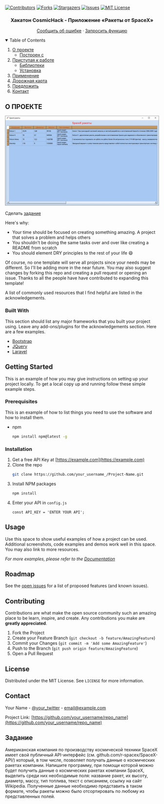 [![Contributors][contributors-shield]][contributors-url]
[![Forks][forks-shield]][forks-url]
[![Stargazers][stars-shield]][stars-url]
[![Issues][issues-shield]][issues-url]
[![MIT License][license-shield]][license-url]



<!-- PROJECT LOGO -->
  <h3 align="center">Хакатон CosmicHack - Приложение «Ракеты от SpaceX»</h3>
  <p align="center">
    <a href="https://github.com/TheFox267/Hakaton-Cosmic-2021-3-exercise/issues">Сообщить об ошибке</a>
    ·
    <a href="https://github.com/TheFox267/Hakaton-Cosmic-2021-3-exercise/issues">Запросить функцию</a>
  </p>



<!-- TABLE OF CONTENTS -->
<details open="open">
  <summary>Table of Contents</summary>
  <ol>
    <li>
      <a href="#О-ПРОЕКТЕ">О проекте</a>
      <ul>
        <li><a href="#built-with">Построен с</a></li>
      </ul>
    </li>
    <li>
      <a href="#getting-started">Приступая к работе</a>
      <ul>
        <li><a href="#prerequisites">Библиотеки</a></li>
        <li><a href="#installation">Установка</a></li>
      </ul>
    </li>
    <li><a href="#usage">Применение</a></li>
    <li><a href="#roadmap">Дорожная карта</a></li>
    <li><a href="#roadmap">Предложить</a></li>
    <li><a href="#contact">Контакт</a></li>
  </ol>
</details>



<!-- ABOUT THE PROJECT -->
## О ПРОЕКТЕ
![Product Name Screen Shot][product-screenshot]

Сделать <a href="#about-the-project">задание</a>

Here's why:
* Your time should be focused on creating something amazing. A project that solves a problem and helps others
* You shouldn't be doing the same tasks over and over like creating a README from scratch
* You should element DRY principles to the rest of your life :smile:

Of course, no one template will serve all projects since your needs may be different. So I'll be adding more in the near future. You may also suggest changes by forking this repo and creating a pull request or opening an issue. Thanks to all the people have have contributed to expanding this template!

A list of commonly used resources that I find helpful are listed in the acknowledgements.

### Built With

This section should list any major frameworks that you built your project using. Leave any add-ons/plugins for the acknowledgements section. Here are a few examples.
* [Bootstrap](https://getbootstrap.com)
* [JQuery](https://jquery.com)
* [Laravel](https://laravel.com)



<!-- GETTING STARTED -->
## Getting Started

This is an example of how you may give instructions on setting up your project locally.
To get a local copy up and running follow these simple example steps.

### Prerequisites

This is an example of how to list things you need to use the software and how to install them.
* npm
  ```sh
  npm install npm@latest -g
  ```

### Installation

1. Get a free API Key at [https://example.com](https://example.com)
2. Clone the repo
   ```sh
   git clone https://github.com/your_username_/Project-Name.git
   ```
3. Install NPM packages
   ```sh
   npm install
   ```
4. Enter your API in `config.js`
   ```JS
   const API_KEY = 'ENTER YOUR API';
   ```



<!-- USAGE EXAMPLES -->
## Usage

Use this space to show useful examples of how a project can be used. Additional screenshots, code examples and demos work well in this space. You may also link to more resources.

_For more examples, please refer to the [Documentation](https://example.com)_



<!-- ROADMAP -->
## Roadmap

See the [open issues](https://github.com/othneildrew/Best-README-Template/issues) for a list of proposed features (and known issues).



<!-- CONTRIBUTING -->
## Contributing

Contributions are what make the open source community such an amazing place to be learn, inspire, and create. Any contributions you make are **greatly appreciated**.

1. Fork the Project
2. Create your Feature Branch (`git checkout -b feature/AmazingFeature`)
3. Commit your Changes (`git commit -m 'Add some AmazingFeature'`)
4. Push to the Branch (`git push origin feature/AmazingFeature`)
5. Open a Pull Request



<!-- LICENSE -->
## License

Distributed under the MIT License. See `LICENSE` for more information.




<!-- CONTACT -->
## Contact

Your Name - [@your_twitter](https://twitter.com/your_username) - email@example.com

Project Link: [https://github.com/your_username/repo_name](https://github.com/your_username/repo_name)



<!-- Задание -->
## Задание
Американская компания по производству космической техники SpaceX имеет свой публичный API-интерфейс (см. github.com/r-spacex/SpaceX-API/) который, в том числе, позволяет получать данные о космических ракетах компании.
Напишите программу, при помощи которой можно будет получить данные о космических ракетах компании SpaceX, выделить среди них необходимые поля: название ракет, их высоту, диаметр, массу, тип топлива, текст с описанием, ссылку на сайт Wikipedia. Полученные данные необходимо представить в таком формате, чтобы ракеты можно было отсортировать по любому из представленных полей.

<!-- MARKDOWN LINKS & IMAGES -->
<!-- https://www.markdownguide.org/basic-syntax/#reference-style-links -->
[contributors-shield]: https://img.shields.io/github/contributors/othneildrew/Best-README-Template.svg?style=for-the-badge
[contributors-url]: https://github.com/TheFox267/Hakaton-Cosmic-2021-3-exercise/graphs/contributors
[forks-shield]: https://img.shields.io/github/forks/othneildrew/Best-README-Template.svg?style=for-the-badge
[forks-url]: https://github.com/TheFox267/Hakaton-Cosmic-2021-3-exercise/network/members
[stars-shield]: https://img.shields.io/github/stars/othneildrew/Best-README-Template.svg?style=for-the-badge
[stars-url]: https://github.com/TheFox267/Hakaton-Cosmic-2021-3-exercise/stargazers
[issues-shield]: https://img.shields.io/github/issues/othneildrew/Best-README-Template.svg?style=for-the-badge
[issues-url]: https://github.com/othneildrew/Best-README-Template/issues
[license-shield]: https://img.shields.io/github/license/othneildrew/Best-README-Template.svg?style=for-the-badge
[license-url]: https://github.com/othneildrew/Best-README-Template/blob/master/LICENSE.txt
[product-screenshot]: images/screen.png
